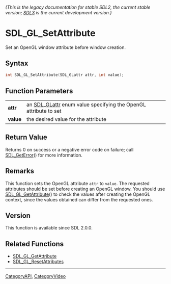 ###### (This is the legacy documentation for stable SDL2, the current stable version; [SDL3](https://wiki.libsdl.org/SDL3/) is the current development version.)
# SDL_GL_SetAttribute

Set an OpenGL window attribute before window creation.

## Syntax

```c
int SDL_GL_SetAttribute(SDL_GLattr attr, int value);

```

## Function Parameters

|               |                                                                               |
| ------------- | ----------------------------------------------------------------------------- |
| **attr**      | an [SDL_GLattr](SDL_GLattr) enum value specifying the OpenGL attribute to set |
| **value**     | the desired value for the attribute                                           |

## Return Value

Returns 0 on success or a negative error code on failure; call
[SDL_GetError](SDL_GetError)() for more information.

## Remarks

This function sets the OpenGL attribute `attr` to `value`. The requested
attributes should be set before creating an OpenGL window. You should use
[SDL_GL_GetAttribute](SDL_GL_GetAttribute)() to check the values after
creating the OpenGL context, since the values obtained can differ from the
requested ones.

## Version

This function is available since SDL 2.0.0.

## Related Functions

* [SDL_GL_GetAttribute](SDL_GL_GetAttribute)
* [SDL_GL_ResetAttributes](SDL_GL_ResetAttributes)

----
[CategoryAPI](CategoryAPI), [CategoryVideo](CategoryVideo)


